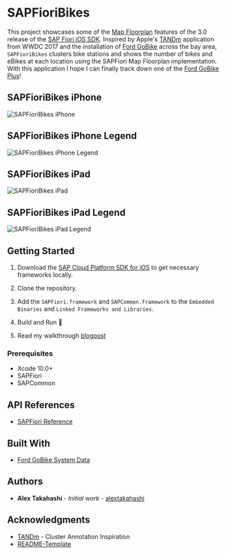# SAPFioriBikes

This project showcases some of the [Map Floorplan](https://experience.sap.com/fiori-design-ios/article/map/) features of the 3.0 release of the [SAP Fiori iOS SDK](https://developer.apple.com/sap/).  Inspired by Apple's [TANDm](https://developer.apple.com/documentation/mapkit/mkannotationview/decluttering_a_map_with_mapkit_annotation_clustering) application from WWDC 2017 and the installation of [Ford GoBike](https://www.fordgobike.com/) across the bay area, `SAPFioriBikes` clusters bike stations and shows the number of bikes and eBikes at each location using the SAPFiori Map Floorplan implementation. With this application I hope I can finally track down one of the [Ford GoBike Plus](https://www.fordgobike.com/plus)!

## SAPFioriBikes iPhone

![SAPFioriBikes iPhone](https://github.wdf.sap.corp/storage/user/26508/files/43971448-ed8c-11e8-9e74-c87fdd77b0c7)

## SAPFioriBikes iPhone Legend

![SAPFioriBikes iPhone Legend](https://github.wdf.sap.corp/storage/user/26508/files/4272e0ba-ed8c-11e8-874c-23d277abe56b)

## SAPFioriBikes iPad
![SAPFioriBikes iPad](https://github.wdf.sap.corp/storage/user/26508/files/49b174a8-ed8d-11e8-8e9c-526985acdef1)

## SAPFioriBikes iPad Legend

![SAPFioriBikes iPad Legend](https://github.wdf.sap.corp/storage/user/26508/files/47615ca4-ed8d-11e8-951e-b7f370921d49)

## Getting Started

1. Download the [SAP Cloud Platform SDK for iOS](https://developers.sap.com/topics/cloud-platform-sdk-for-ios.html#details) to get necessary frameworks locally.

2. Clone the repository.

3. Add the `SAPFiori.framework` and `SAPCommon.framework` to the `Embedded Binaries` and `Linked Frameworks and Libraries`.

4. Build and Run 🚴‍

5. Read my walkthrough [blogpost](placeholderBlogPostLink)

### Prerequisites

* Xcode 10.0+
* SAPFiori
* SAPCommon

## API References

* [SAPFiori Reference](https://help.sap.com/doc/978e4f6c968c4cc5a30f9d324aa4b1d7/3.0/en-US/Documents/Frameworks/SAPFiori/index.html)

## Built With

* [Ford GoBike System Data](https://www.fordgobike.com/system-data)

## Authors

* **Alex Takahashi** - *Initial work* - [alextakahashi](https://github.com/alextakahashi)

## Acknowledgments

* [TANDm](https://developer.apple.com/documentation/mapkit/mkannotationview/decluttering_a_map_with_mapkit_annotation_clustering) - Cluster Annotation Inspiration
* [README-Template](https://gist.github.com/PurpleBooth/109311bb0361f32d87a2)
